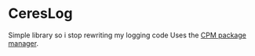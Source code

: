 # CeresLog
Simple library so i stop rewriting my logging code
Uses the [CPM package manager](https://github.com/cpm-cmake/CPM.cmake).
